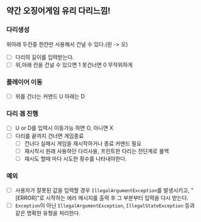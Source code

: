 ## 약간 오징어게임 유리 다리느낌!

### 다리생성
위아래 두칸중 한칸만 사용해서 건널 수 있다.(왼 -> 오)
- [ ] 다리의 길이를 입력받는다. 
- [ ] 위,아래 칸을 건널 수 있으면 1 못건너면 0 무작위하게

### 플레이어 이동
- [ ] 위를 건너는 커맨드 U 아래는 D

### 다리 겜 진행
- [ ] U or D를 입력시 이동가능 하면 O, 아니면 X
- [ ] 다리를 끝까지 건너면 게임종료
  - [ ] 건너다 실패시 게임을 재시작하거나 종료 커맨드 필요
  - [ ] 재시작시 원래 사용하던 다리사용, 프린트한 다리는 전단계로 롤백
  - [ ] 재시도 할때 마다 시도한 횟수를 나타내야한다.

### 예외
- [ ] 사용자가 잘못된 값을 입력할 경우 `IllegalArgumentException`를 발생시키고, "[ERROR]"로 시작하는 에러 메시지를 출력 후 그 부분부터 입력을 다시 받는다.
- [ ] `Exception`이 아닌 `IllegalArgumentException`, `IllegalStateException` 등과 같은 명확한 유형을 처리한다.
